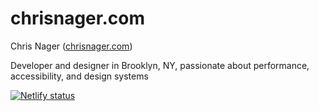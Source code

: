 # chrisnager.com

Chris Nager ([chrisnager.com](http://chrisnager.com))

Developer and designer in Brooklyn, NY, passionate about performance, accessibility, and design systems

[![Netlify status](https://api.netlify.com/api/v1/badges/f3ab0f42-dd0d-408f-9dd4-edd645a047da/deploy-status)](https://app.netlify.com/sites/chrisnager/deploys)
